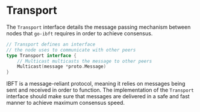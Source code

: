 # Transport

The `Transport` interface details the message passing mechanism between nodes that `go-ibft` requires in order to achieve consensus.

```go
// Transport defines an interface
// the node uses to communicate with other peers
type Transport interface {
	// Multicast multicasts the message to other peers
	Multicast(message *proto.Message)
}
```

IBFT is a message-reliant protocol, meaning it relies on messages being sent and received in order to function. The implementation of the `Transport` interface should make sure that messages are delivered in a safe and fast manner to achieve maximum consensus speed.
